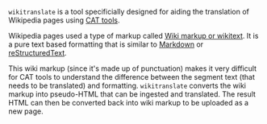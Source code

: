 `wikitranslate` is a tool specificially designed for aiding the translation of
Wikipedia pages using
[CAT tools](http://www.translationzone.com/solutions/cat-tools/).

Wikipedia pages used a type of markup called
[Wiki markup or wikitext](https://en.wikipedia.org/wiki/Wiki_markup). It is a
pure text based formatting that is similar to
[Markdown](https://en.wikipedia.org/wiki/Markdown) or
[reStructuredText](https://en.wikipedia.org/wiki/ReStructuredText).

This wiki markup (since it's made up of punctuation) makes it very difficult for
CAT tools to understand the difference between the segment text (that needs to
be translated) and formatting. `wikitranslate` converts the wiki markup into
pseudo-HTML that can be ingested and translated. The result HTML can then be
converted back into wiki markup to be uploaded as a new page.
